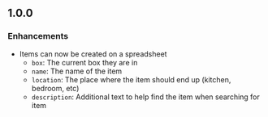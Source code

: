 ## 1.0.0

### Enhancements
- Items can now be created on a spreadsheet
  - `box`: The current box they are in
  - `name`: The name of the item
  - `location`: The place where the item should end up (kitchen, bedroom, etc)
  - `description`: Additional text to help find the item when searching for item

